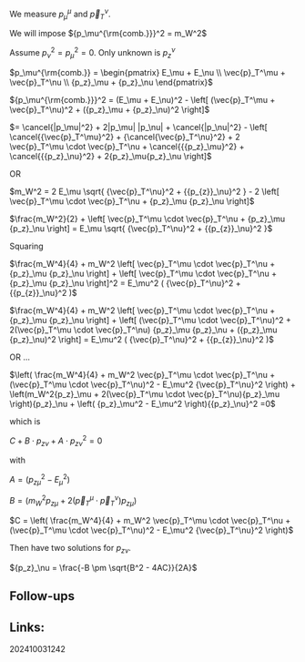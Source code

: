 We measure $p_\mu^\mu$ and $\vec{p}_T^\nu$. 

We will impose ${p_\mu^{\rm{comb.}}}^2 = m_W^2$

Assume $p_\nu^2 = p_\mu^2 = 0$. Only unknown is $p_z^\nu$


$p_\mu^{\rm{comb.}} = \begin{pmatrix} E_\mu + E_\nu \\  \vec{p}_T^\mu + \vec{p}_T^\nu \\ {p_z}_\mu + {p_z}_\nu \end{pmatrix}$ 


${p_\mu^{\rm{comb.}}}^2 = (E_\mu + E_\nu)^2 - \left[ (\vec{p}_T^\mu + \vec{p}_T^\nu)^2 + ({p_z}_\mu + {p_z}_\nu)^2 \right]$

$= \cancel{|p_\mu|^2} + 2|p_\mu| |p_\nu| + \cancel{|p_\nu|^2} - \left[ \cancel{{\vec{p}_T^\mu}^2} + {\cancel{\vec{p}_T^\nu}^2} + 2 \vec{p}_T^\mu \cdot \vec{p}_T^\nu  + \cancel{{{p_z}_\mu}^2} + \cancel{{{p_z}_\nu}^2} + 2{p_z}_\mu{p_z}_\nu   \right]$

OR

$m_W^2 = 2 E_\mu \sqrt{ {\vec{p}_T^\nu}^2 + {{p_{z}}_\nu}^2 } - 2 \left[ \vec{p}_T^\mu \cdot \vec{p}_T^\nu + {p_z}_\mu {p_z}_\nu \right]$

$\frac{m_W^2}{2} + \left[ \vec{p}_T^\mu \cdot \vec{p}_T^\nu + {p_z}_\mu {p_z}_\nu \right] = E_\mu \sqrt{ {\vec{p}_T^\nu}^2 + {{p_{z}}_\nu}^2 }$

Squaring

$\frac{m_W^4}{4} + m_W^2 \left[ \vec{p}_T^\mu \cdot \vec{p}_T^\nu + {p_z}_\mu {p_z}_\nu \right] + \left[ \vec{p}_T^\mu \cdot \vec{p}_T^\nu + {p_z}_\mu {p_z}_\nu \right]^2 = E_\mu^2 ( {\vec{p}_T^\nu}^2 + {{p_{z}}_\nu}^2 )$

$\frac{m_W^4}{4} + m_W^2 \left[ \vec{p}_T^\mu \cdot \vec{p}_T^\nu + {p_z}_\mu {p_z}_\nu \right] + \left[ (\vec{p}_T^\mu \cdot \vec{p}_T^\nu)^2 + 2(\vec{p}_T^\mu \cdot \vec{p}_T^\nu) {p_z}_\mu {p_z}_\nu + ({p_z}_\mu {p_z}_\nu)^2 \right] = E_\mu^2 ( {\vec{p}_T^\nu}^2 + {{p_{z}}_\nu}^2 )$

OR ...

$\left( \frac{m_W^4}{4} + m_W^2 \vec{p}_T^\mu \cdot \vec{p}_T^\nu  + (\vec{p}_T^\mu \cdot \vec{p}_T^\nu)^2 -  E_\mu^2 {\vec{p}_T^\nu}^2  \right) + \left(m_W^2{p_z}_\mu + 2(\vec{p}_T^\mu \cdot \vec{p}_T^\nu){p_z}_\mu \right){p_z}_\nu +  \left( {p_z}_\mu^2 - E_\mu^2 \right){{p_z}_\nu}^2 =0$

which is 

$C + B \cdot {p_z}_\nu + A \cdot {{p_z}_\nu}^2 = 0$

with

$A = \left( {p_z}_\mu^2 - E_\mu^2 \right)$

$B = \left(m_W^2{p_z}_\mu + 2(\vec{p}_T^\mu \cdot \vec{p}_T^\nu){p_z}_\mu \right)$

$C = \left( \frac{m_W^4}{4} + m_W^2 \vec{p}_T^\mu \cdot \vec{p}_T^\nu  + (\vec{p}_T^\mu \cdot \vec{p}_T^\nu)^2 -  E_\mu^2 {\vec{p}_T^\nu}^2  \right)$

Then have two solutions for ${p_z}_\nu$.

${p_z}_\nu = \frac{-B \pm \sqrt{B^2 - 4AC}}{2A}$



## Follow-ups


## Links: 



202410031242
